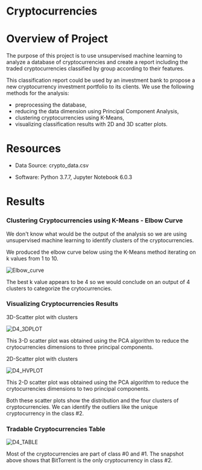 
# Cryptocurrencies

# Overview of Project

The purpose of this project is to use unsupervised machine learning to analyze a database of cryptocurrencies and create a report including the traded cryptocurrencies classified by group according to their features.

This classification report could be used by an investment bank to propose a new cryptocurrency investment portfolio to its clients.
We use the following methods for the analysis:

- preprocessing the database,
- reducing the data dimension using Principal Component Analysis,
- clustering cryptocurrencies using K-Means,
- visualizing classification results with 2D and 3D scatter plots.

# Resources

- Data Source: crypto_data.csv

- Software: Python 3.7.7, Jupyter Notebook 6.0.3

# Results

### Clustering Cryptocurrencies using K-Means - Elbow Curve

We don't know what would be the output of the analysis so we are using unsupervised machine learning to identify clusters of the cryptocurrencies.

We produced the elbow curve below using the K-Means method iterating on k values from 1 to 10.

![Elbow_curve](https://user-images.githubusercontent.com/96400887/184929157-8d2b3d54-5f2e-4a22-813f-5e0ce7c06f71.png)

The best k value appears to be 4 so we would conclude on an output of 4 clusters to categorize the crytocurrencies.

### Visualizing Cryptocurrencies Results

3D-Scatter plot with clusters

![D4_3DPLOT](https://user-images.githubusercontent.com/96400887/184929428-36656df1-65cf-4bbf-9f35-b3490d5199d4.png)

This 3-D scatter plot was obtained using the PCA algorithm to reduce the crytocurrencies dimensions to three principal components.

2D-Scatter plot with clusters

![D4_HVPLOT](https://user-images.githubusercontent.com/96400887/184929545-bae6e35e-89a3-499e-97df-f0382ada7d48.png)

This 2-D scatter plot was obtained using the PCA algorithm to reduce the crytocurrencies dimensions to two principal components.

Both these scatter plots show the distribution and the four clusters of cryptocurrencies.
We can identify the outliers like the unique cryptocurrency in the class #2.

### Tradable Cryptocurrencies Table

![D4_TABLE](https://user-images.githubusercontent.com/96400887/184929982-71481d42-9c21-4be9-bca0-178137a397e8.png)



Most of the cryptocurrencies are part of class #0 and #1.
The snapshot above shows that BitTorrent is the only cryptocurrency in class #2.































